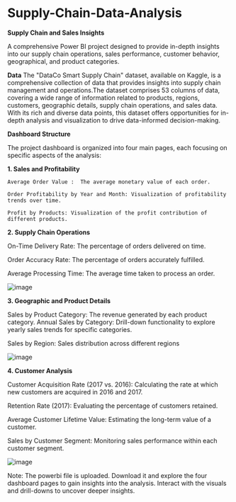 # Supply-Chain-Data-Analysis

**Supply Chain and Sales Insights**

A comprehensive Power BI project designed to provide in-depth insights into our supply chain operations, sales performance, customer behavior, geographical, and product categories.

**Data**
The "DataCo Smart Supply Chain" dataset, available on Kaggle, is a comprehensive collection of data that provides insights into supply chain management and operations.The dataset comprises 53 columns of data, covering a wide range of information related to products, regions, customers, geographic details, supply chain operations, and sales data. With its rich and diverse data points, this dataset offers opportunities for in-depth analysis and visualization to drive data-informed decision-making.

**Dashboard Structure**

The project dashboard is organized into four main pages, each focusing on specific aspects of the analysis:

 **1. Sales and Profitability**
 
    Average Order Value :  The average monetary value of each order.
    
    Order Profitability by Year and Month: Visualization of profitability trends over time.
    
    Profit by Products: Visualization of the profit contribution of different products.

   

    
 **2. Supply Chain Operations**
 
   On-Time Delivery Rate: The percentage of orders delivered on time.
   
   Order Accuracy Rate: The percentage of orders accurately fulfilled.
   
   Average Processing Time: The average time taken to process an order.

   ![image](https://github.com/rm-rimsha/Supply-Chain-Data-Analysis/assets/105241371/b759acd0-84cc-4599-8ff9-0b131a35336b)

   
 **3. Geographic and Product Details**
 
   Sales by Product Category: The revenue generated by each product category.
     Annual Sales by Category: Drill-down functionality to explore yearly sales trends for specific categories.
     
   Sales by Region: Sales distribution across different regions

  ![image](https://github.com/rm-rimsha/Supply-Chain-Data-Analysis/assets/105241371/a8c1c850-9cc7-48c8-9223-b4d6662d0628)

   
 **4. Customer Analysis**
 
  Customer Acquisition Rate (2017 vs. 2016): Calculating the rate at which new customers are acquired in 2016 and 2017.
  
  Retention Rate (2017): Evaluating the percentage of customers retained.
  
  Average Customer Lifetime Value: Estimating the long-term value of a customer.
  
  Sales by Customer Segment: Monitoring sales performance within each customer segment.

  ![image](https://github.com/rm-rimsha/Supply-Chain-Data-Analysis/assets/105241371/2e2a206b-edcf-4594-87ae-1d5f0d1b77fd)


Note: The powerbi file is uploaded. Download it and explore the four dashboard pages to gain insights into the analysis. Interact with the visuals and drill-downs to uncover deeper insights. 

